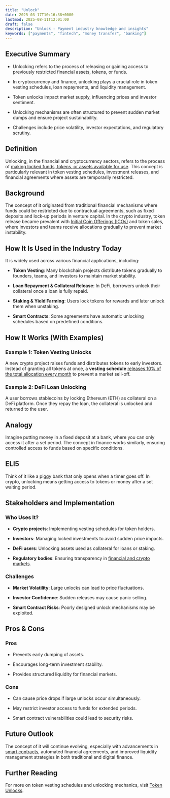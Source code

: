 ```yaml
---
title: "Unlock"
date: 2025-03-17T10:16:38+0000
lastmod: 2025-08-11T12:01:00
draft: false
description: "Unlock - Payment industry knowledge and insights"
keywords: ["payments", "fintech", "money transfer", "banking"]
---
```


## Executive Summary

- Unlocking refers to the process of releasing or gaining access to previously restricted financial assets, tokens, or funds.

- In cryptocurrency and finance, unlocking plays a crucial role in token vesting schedules, loan repayments, and liquidity management.

- Token unlocks impact market supply, influencing prices and investor sentiment.

- Unlocking mechanisms are often structured to prevent sudden market dumps and ensure project sustainability.

- Challenges include price volatility, investor expectations, and regulatory scrutiny.

## Definition

Unlocking, in the financial and cryptocurrency sectors, refers to the process of [making locked funds, tokens, or assets available for use](https://faisalkhanllc.xyz/resources/payments-wiki/t/token-unlock/). This concept is particularly relevant in token vesting schedules, investment releases, and financial agreements where assets are temporarily restricted.

## Background

The concept of it originated from traditional financial mechanisms where funds could be restricted due to contractual agreements, such as fixed deposits and lock-up periods in venture capital. In the crypto industry, token release became prevalent with [Initial Coin Offerings (ICOs)](https://faisalkhanllc.xyz/resources/payments-wiki/i/initial-coin-offering-ico/) and token sales, where investors and teams receive allocations gradually to prevent market instability.

## How It Is Used in the Industry Today

It is widely used across various financial applications, including:

- **Token Vesting**: Many blockchain projects distribute tokens gradually to founders, teams, and investors to maintain market stability.

- **Loan Repayment & Collateral Release**: In DeFi, borrowers unlock their collateral once a loan is fully repaid.

- **Staking & Yield Farming**: Users lock tokens for rewards and later unlock them when unstaking.

- **Smart Contracts**: Some agreements have automatic unlocking schedules based on predefined conditions.

## How It Works (With Examples)

### Example 1: Token Vesting Unlocks

A new crypto project raises funds and distributes tokens to early investors. Instead of granting all tokens at once, a **vesting schedule** [releases 10% of the total allocation every month](https://faisalkhanllc.xyz/resources/payments-wiki/u/unlock-into-circulation/) to prevent a market sell-off.

### Example 2: DeFi Loan Unlocking

A user borrows stablecoins by locking Ethereum (ETH) as collateral on a DeFi platform. Once they repay the loan, the collateral is unlocked and returned to the user.

## Analogy

Imagine putting money in a fixed deposit at a bank, where you can only access it after a set period. The concept in finance works similarly, ensuring controlled access to funds based on specific conditions.

## ELI5

Think of it like a piggy bank that only opens when a timer goes off. In crypto, unlocking means getting access to tokens or money after a set waiting period.

## Stakeholders and Implementation

### Who Uses It?

- **Crypto projects**: Implementing vesting schedules for token holders.

- **Investors**: Managing locked investments to avoid sudden price impacts.

- **DeFi users**: Unlocking assets used as collateral for loans or staking.

- **Regulatory bodies**: Ensuring transparency in [financial and crypto markets](https://faisalkhanllc.xyz/resources/payments-wiki/f/financial-markets/).

### Challenges

- **Market Volatility**: Large unlocks can lead to price fluctuations.

- **Investor Confidence**: Sudden releases may cause panic selling.

- **Smart Contract Risks**: Poorly designed unlock mechanisms may be exploited.

## Pros & Cons

### Pros

- Prevents early dumping of assets.

- Encourages long-term investment stability.

- Provides structured liquidity for financial markets.

### Cons

- Can cause price drops if large unlocks occur simultaneously.

- May restrict investor access to funds for extended periods.

- Smart contract vulnerabilities could lead to security risks.

## Future Outlook

The concept of it will continue evolving, especially with advancements in [smart contracts](https://faisalkhanllc.xyz/resources/payments-wiki/s/smart-contract/), automated financial agreements, and improved liquidity management strategies in both traditional and digital finance.

## Further Reading

For more on token vesting schedules and unlocking mechanics, visit [Token Unlocks](https://tokenomist.ai/).